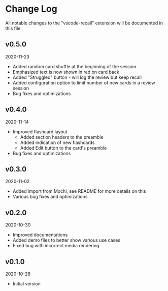 # Change Log

All notable changes to the "vscode-recall" extension will be documented in this file.

## v0.5.0
2020-11-23

* Added random card shuffle at the beginning of the session
* Emphasized text is now shown in red on card back
* Added "Struggled" button - will log the review but keep recall
* Added configuration option to limit number of new cards in a review session
* Bug fixes and optimizations

## v0.4.0
2020-11-14

* Improved flashcard layout
  * Added section headers to the preamble
  * Added indication of new flashcards
  * Added Edit button to the card's preamble
* Bug fixes and optimizations

## v0.3.0
2020-11-02

* Added import from Mochi, see README for more details on this
* Various bug fixes and optimizations

## v0.2.0
2020-10-30

* Improved documentations
* Added demo files to better show various use cases
* Fixed bug with incorrect media rendering

## v0.1.0
2020-10-28

* Initial version
